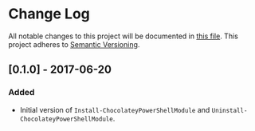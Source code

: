 # Change Log
All notable changes to this project will be documented in [this file](http://keepachangelog.com/).
This project adheres to [Semantic Versioning](http://semver.org/).

## [0.1.0] - 2017-06-20
### Added
- Initial version of `Install-ChocolateyPowerShellModule` and `Uninstall-ChocolateyPowerShellModule`.
